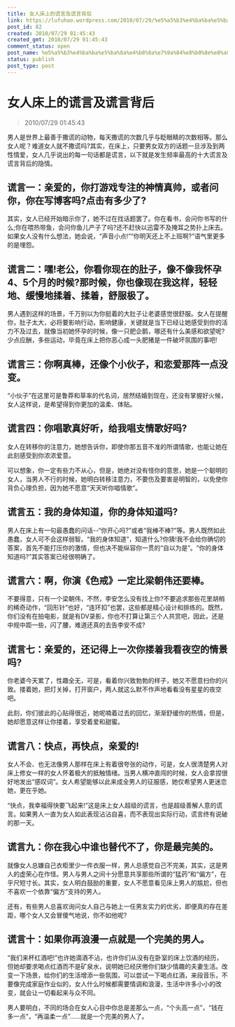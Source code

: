 ```yaml
---
title: 女人床上的谎言及谎言背后
link: https://lufuhao.wordpress.com/2010/07/29/%e5%a5%b3%e4%ba%ba%e5%ba%8a%e4%b8%8a%e7%9a%84%e8%b0%8e%e8%a8%80%e5%8f%8a%e8%b0%8e%e8%a8%80%e8%83%8c%e5%90%8e/
post_id: 82
created: 2010/07/29 01:45:43
created_gmt: 2010/07/29 01:45:43
comment_status: open
post_name: %e5%a5%b3%e4%ba%ba%e5%ba%8a%e4%b8%8a%e7%9a%84%e8%b0%8e%e8%a8%80%e5%8f%8a%e8%b0%8e%e8%a8%80%e8%83%8c%e5%90%8e
status: publish
post_type: post
---
```


# 女人床上的谎言及谎言背后

> 2010/07/29 01:45:43

 

男人是世界上最善于撒谎的动物，每天撒谎的次数几乎与眨眼睛的次数相等。那么女人呢？难道女人就不撒谎吗?其实，在床上，只要男女双方的话题一旦涉及到两性情爱，女人几乎说出的每一句话都是谎言，以下就是发生频率最高的十大谎言及谎言背后的隐情。 

## 谎言一：亲爱的，你打游戏专注的神情真帅，或者问你，你在写博客吗?点击有多少了?

其实，女人已经开始暗示你了，她不过在找话题罢了。你在看书，会问你书写的什么;你在喂热带鱼，会问你鱼儿产子了吗?还不赶快以迅雷不及掩耳之势扑上床去。如果女人没有什么想法，她会说，“声音小点!”“你明天还上不上班啊?”语气里更多的是埋怨。

## 谎言二：嘿!老公，你看你现在的肚子，像不像我怀孕4、5个月的时候?那时候，你也像现在我这样，轻轻地、缓慢地揉着、揉着，舒服极了。

男人遇到这样的场景，千万别以为你挺着的大肚子让老婆感觉很舒服。女人在提醒你，肚子太大，必将要影响行动，影响健康，关键就是当下已经让她感受到你的活力不及过去，就像当初她怀孕的时候，像一只肥企鹅，哪还有什么美感和欲望呢?少点应酬，多些运动，毕竟在床上把你恶心成一头肥猪是一件破坏氛围的事吧!

## 谎言三：你啊真棒，还像个小伙子，和恋爱那阵一点没变。

“小伙子”在这里可是鲁莽和草率的代名词，居然结婚到现在，还没有掌握好火候，女人这样说，是希望得到你更加的温柔、体贴。

## 谎言四：你唱歌真好听，给我唱支情歌好吗?

女人在转移你的注意力，她想告诉你，即使你那五音不准的所谓情歌，也能让她在此刻感受到你浓浓爱意。

可以想象，你一定有些力不从心，但是，她绝对没有怪你的意思，她是一个聪明的女人，当男人不行的时候，她明白转移注意力，不要伤及要害是明智的，以免使你背负心理负担，因为她不愿意“天天听你唱情歌”。

## 谎言五：我的身体知道，你的身体知道吗?

男人在床上有一句最愚蠢的问话--“你开心吗?”或者“我棒不棒?”等。男人既然如此愚蠢，女人可不会这样弱智。“我的身体知道”，知道什么?你猜!我不会给你确切的答案，首先不能打压你的激情，但也决不能纵容你一贯的“自以为是”。“你的身体知道吗?”其实答案已经很明确了。

## 谎言六：啊，你演《色戒》一定比梁朝伟还要棒。

不要得意，只有一个梁朝伟，不然，李安怎么没有找上你?不要追求那些花里胡梢的稀奇动作，“回形针”也好，“连环扣”也罢，这些都是精心设计和排练的。既然，你们没有在拍电影，就是有DV录影，你也不打算让第三个人共赏吧，因此，还是中规中距一些，闪了腰，难道还真的去告李安不成?

## 谎言七：亲爱的，还记得上一次你搂着我看夜空的情景吗?

你老婆今天累了，性趣全无，可是，看着你兴致勃勃的样子，她又不愿意扫你的兴致。搂着她，把灯关掉，打开窗户，两人就这么默不作声地看看没有星星的夜空吧。

此刻，你们彼此的心贴得很近，她呢喃着过去的回忆，渐渐舒缓你的热情，但是，她却愿意这样让你搂着，享受着爱和甜蜜。

## 谎言八：快点，再快点，亲爱的!

女人不会、也无法像男人那样在床上有着很夸张的动作，可是，女人很清楚男人对床上修女一样的女人怀着极大的抵触情绪。当男人横冲直闯的时候，女人会拿捏很好地发出“感叹词”。女人希望能够以此来成全男人的征服感，她仅希望男人更迷恋她，更在乎她。

“快点，我幸福得快要飞起来!”这是床上女人超级的谎言，也是超级善解人意的谎言。如果男人一直为女人如此表现沾沾自喜，而不表现出实际行动，谎言终有说破的那一天。

## 谎言九：你在我心中谁也替代不了，你是最完美的。

就像女人总嫌自己衣柜里少一件衣服一样，男人总感觉自己不完美，其实，这是男人的虚荣心在作怪。男人与男人之间十分愿意共享那些所谓的“猛药”和“偏方”，在乎尺短寸长。其实，女人明白鼓励的重要，女人不愿意看见床上男人的尴尬，但也不喜欢一个依靠“偏方”支持的男人。

还有，有些男人总喜欢询问女人自己与她上一任男友实力的优劣，即便真的存在差距，哪个女人又会冒傻气地说，你不如他呢?

## 谎言十：如果你再浪漫一点就是一个完美的男人。

“我们来杯红酒吧!”也许她滴酒不沾，也许你们从没有在卧室的床上饮酒的经历，但她却要求喝点红酒而不是矿泉水，说明她已经厌倦你们缺少情趣的夫妻生活。改变一下场景，给你们的生活增添一些氛围，可以尝试一下喝点红酒，来段音乐，不要像完成家庭作业似的，女人什么时候都需要情调和浪漫，生活中许多小小的改变，就会让一切看起来与众不同。

男人要明白，不同的场合在女人心目中你总是差那么一点，“个头高一点”，“钱在多一点”，“再温柔一点”……就是一个完美的男人了。
